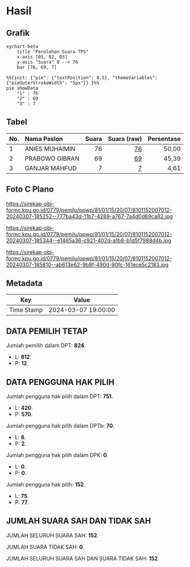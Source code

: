 # Hasil

## Grafik

```mermaid
xychart-beta
    title "Perolehan Suara TPS"
    x-axis [01, 02, 03]
    y-axis "Suara" 0 --> 76
    bar [76, 69, 7]
```

```mermaid
%%{init: {"pie": {"textPosition": 0.5}, "themeVariables": {"pieOuterStrokeWidth": "5px"}} }%%
pie showData
    "1" : 76
    "2" : 69
    "3" : 7
```

## Tabel

| No. | Nama Paslon    | Suara | Suara (raw) | Persentase |
|:--- |:-------------- | -----:| -----------:| ----------:|
| 1   | ANIES MUHAIMIN | 76    | [76][p-1]   | 50,00      |
| 2   | PRABOWO GIBRAN | 69    | [69][p-2]   | 45,39      |
| 3   | GANJAR MAHFUD  | 7     | [7][p-3]    | 4,61       |


[p-1]: https://github.com/gigit-pemilu/pemilu-2024-81-maluku/blob/main/pilpres/hitung-suara/sub/81-maluku/sub/01-maluku-tengah/sub/15-leihitu/sub/2007-ureng/sub/012-tps/sub/paslon-1.txt
[p-2]: https://github.com/gigit-pemilu/pemilu-2024-81-maluku/blob/main/pilpres/hitung-suara/sub/81-maluku/sub/01-maluku-tengah/sub/15-leihitu/sub/2007-ureng/sub/012-tps/sub/paslon-2.txt
[p-3]: https://github.com/gigit-pemilu/pemilu-2024-81-maluku/blob/main/pilpres/hitung-suara/sub/81-maluku/sub/01-maluku-tengah/sub/15-leihitu/sub/2007-ureng/sub/012-tps/sub/paslon-3.txt

## Foto C Plano

https://sirekap-obj-formc.kpu.go.id/0779/pemilu/ppwp/81/01/15/20/07/8101152007012-20240307-185252--777ba43d-11b7-4289-a767-7a4d0d69ca82.jpg

https://sirekap-obj-formc.kpu.go.id/0779/pemilu/ppwp/81/01/15/20/07/8101152007012-20240307-185344--e1465a36-c921-402d-a1b8-b1d5f7988d4b.jpg

https://sirekap-obj-formc.kpu.go.id/0779/pemilu/ppwp/81/01/15/20/07/8101152007012-20240307-185810--ab613e62-9b8f-490d-90fc-161ece5c2183.jpg


## Metadata

| Key        | Value               |
| ---------- | ------------------- |
| Time Stamp | 2024-03-07 19:00:00 |


## DATA PEMILIH TETAP

Jumlah pemilih dalam DPT: **824**.
 * L: **812**.
 * P: **12**.

## DATA PENGGUNA HAK PILIH

Jumlah pengguna hak pilih dalam DPT: **751**.
 * L: **420**.
 * P: **570**.

Jumlah pengguna hak pilih dalam DPTb: **70**.
 * L: **8**.
 * P: **2**.

Jumlah pengguna hak pilih dalam DPK: **0**.
 * L: **0**.
 * P: **0**.

Jumlah pengguna hak pilih: **152**.
 * L: **75**.
 * P: **77**.

## JUMLAH SUARA SAH DAN TIDAK SAH

JUMLAH SELURUH SUARA SAH: **152**.

JUMLAH SUARA TIDAK SAH: **0**.

JUMLAH SELURUH SUARA SAH DAN SUARA TIDAK SAH: **152**.


